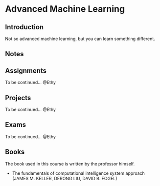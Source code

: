 # Advanced Machine Learning

## Introduction

Not so advanced machine learning, but you can learn something different.

## Notes

## Assignments

To be continued... @Ethy

## Projects

To be continued... @Ethy

## Exams

To be continued... @Ethy

## Books
The book used in this course is written by the professor himself.

- The fundamentals of computational intelligence system approach (JAMES M. KELLER, DERONG LIU, DAVID B. FOGEL)
